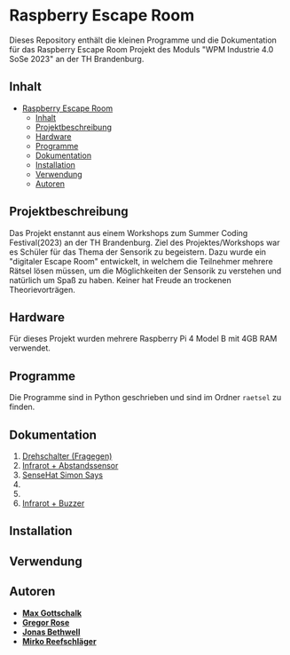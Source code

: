 # Raspberry Escape Room

Dieses Repository enthält die kleinen Programme und die Dokumentation für das Raspberry Escape Room Projekt des Moduls "WPM Industrie 4.0 SoSe 2023" an der TH Brandenburg.

## Inhalt

- [Raspberry Escape Room](#raspberry-escape-room)
  - [Inhalt](#inhalt)
  - [Projektbeschreibung](#projektbeschreibung)
  - [Hardware](#hardware)
  - [Programme](#programme)
  - [Dokumentation](#dokumentation)
  - [Installation](#installation)
  - [Verwendung](#verwendung)
  - [Autoren](#autoren)

## Projektbeschreibung

Das Projekt enstannt aus einem Workshops zum Summer Coding Festival(2023) an der TH Brandenburg. Ziel des Projektes/Workshops war es Schüler für das Thema der Sensorik zu begeistern. Dazu wurde ein "digitaler Escape Room" entwickelt, in welchem die Teilnehmer mehrere Rätsel lösen müssen, um die Möglichkeiten der Sensorik zu verstehen und natürlich um Spaß zu haben. Keiner hat Freude an trockenen Theorievorträgen.

## Hardware

Für dieses Projekt wurden mehrere Raspberry Pi 4 Model B mit 4GB RAM verwendet.

## Programme

Die Programme sind in Python geschrieben und sind im Ordner `raetsel` zu finden.

## Dokumentation

1. [Drehschalter (Fragegen)](/raetsel/drehschalter/README.md)
2. [Infrarot + Abstandssensor](/raetsel/infrarot_abstand/README.md)
3. [SenseHat Simon Says](/raetsel/sensehat_simon/README.md)
4.
5.
6. [Infrarot + Buzzer](/raetsel/infrarot_buzzer/README.md)

## Installation

## Verwendung

## Autoren

- [**Max Gottschalk**](https://github.com/max-got)
- [**Gregor Rose**](https://github.com/Grulk47)
- [**Jonas Bethwell**](#)
- [**Mirko Reefschläger**](#)
